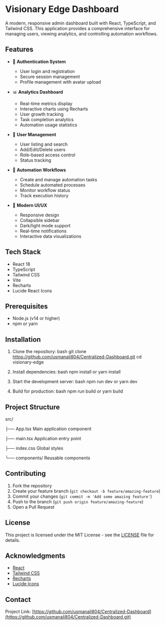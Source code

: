 # Visionary Edge Dashboard

A modern, responsive admin dashboard built with React, TypeScript, and Tailwind CSS. This application provides a comprehensive interface for managing users, viewing analytics, and controlling automation workflows.

## Features

- 🔐 **Authentication System**
  - User login and registration
  - Secure session management
  - Profile management with avatar upload

- 📊 **Analytics Dashboard**
  - Real-time metrics display
  - Interactive charts using Recharts
  - User growth tracking
  - Task completion analytics
  - Automation usage statistics

- 👥 **User Management**
  - User listing and search
  - Add/Edit/Delete users
  - Role-based access control
  - Status tracking

- 🤖 **Automation Workflows**
  - Create and manage automation tasks
  - Schedule automated processes
  - Monitor workflow status
  - Track execution history

- 🎨 **Modern UI/UX**
  - Responsive design
  - Collapsible sidebar
  - Dark/light mode support
  - Real-time notifications
  - Interactive data visualizations

## Tech Stack

- React 18
- TypeScript
- Tailwind CSS
- Vite
- Recharts
- Lucide React Icons

## Prerequisites

- Node.js (v14 or higher)
- npm or yarn

## Installation

1. Clone the repository:
bash
git clone https://github.com/usmanali804/Centralized-Dashboard.git
cd visionary-edge


3. Install dependencies:
bash
npm install
or
yarn install


3. Start the development server:
bash
npm run dev
or
yarn dev


4. Build for production:
bash
npm run build
or
yarn build


## Project Structure
src/

├── App.tsx Main application component

├── main.tsx Application entry point

├── index.css Global styles

└── components/ Reusable components


## Contributing

1. Fork the repository
2. Create your feature branch (`git checkout -b feature/amazing-feature`)
3. Commit your changes (`git commit -m 'Add some amazing feature'`)
4. Push to the branch (`git push origin feature/amazing-feature`)
5. Open a Pull Request

## License

This project is licensed under the MIT License - see the [LICENSE](LICENSE) file for details.

## Acknowledgments

- [React](https://reactjs.org/)
- [Tailwind CSS](https://tailwindcss.com/)
- [Recharts](https://recharts.org/)
- [Lucide Icons](https://lucide.dev/)

## Contact

Project Link: [https://github.com/usmanali804/Centralized-Dashboard](https://github.com/usmanali804/Centralized-Dashboard.git)
